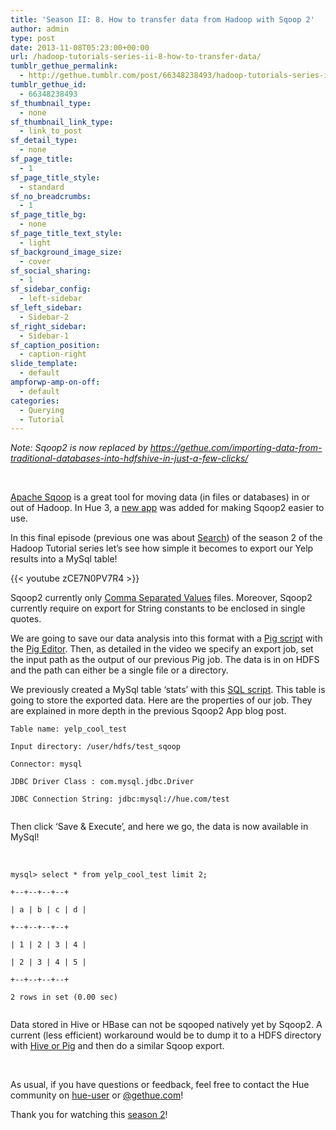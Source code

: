 ```yaml
---
title: 'Season II: 8. How to transfer data from Hadoop with Sqoop 2'
author: admin
type: post
date: 2013-11-08T05:23:00+00:00
url: /hadoop-tutorials-series-ii-8-how-to-transfer-data/
tumblr_gethue_permalink:
  - http://gethue.tumblr.com/post/66348238493/hadoop-tutorials-series-ii-8-how-to-transfer-data
tumblr_gethue_id:
  - 66348238493
sf_thumbnail_type:
  - none
sf_thumbnail_link_type:
  - link_to_post
sf_detail_type:
  - none
sf_page_title:
  - 1
sf_page_title_style:
  - standard
sf_no_breadcrumbs:
  - 1
sf_page_title_bg:
  - none
sf_page_title_text_style:
  - light
sf_background_image_size:
  - cover
sf_social_sharing:
  - 1
sf_sidebar_config:
  - left-sidebar
sf_left_sidebar:
  - Sidebar-2
sf_right_sidebar:
  - Sidebar-1
sf_caption_position:
  - caption-right
slide_template:
  - default
ampforwp-amp-on-off:
  - default
categories:
  - Querying
  - Tutorial
---
```


_Note: Sqoop2 is now replaced by <https://gethue.com/importing-data-from-traditional-databases-into-hdfshive-in-just-a-few-clicks/>_

&nbsp;

<p id="docs-internal-guid-342afe4b-3626-38d5-0543-797eb6fb3c0a">
  <a href="http://www.google.co.jp/url?sa=t&rct=j&q=&esrc=s&source=web&cd=1&cad=rja&ved=0CCoQFjAA&url=http%3A%2F%2Fsqoop.apache.org%2F&ei=9h9eUt7SKofQkQWy5YCADA&usg=AFQjCNFJ9nOIbX4GN1HakCZayhtKkXEUBw&bvm=bv.54176721,d.dGI">Apache Sqoop</a> is a great tool for moving data (in files or databases) in or out of Hadoop. In Hue 3, a <a href="http://gethue.tumblr.com/post/63064228790/move-data-in-out-your-hadoop-cluster-with-the-sqoop">new app</a> was added for making Sqoop2 easier to use.
</p>

In this final episode (previous one was about [Search][1]) of the season 2 of the Hadoop Tutorial series let’s see how simple it becomes to export our Yelp results into a MySql table!

{{< youtube zCE7N0PV7R4 >}}

Sqoop2 currently only [Comma Separated Values][2] files. Moreover, Sqoop2 currently require on export for String constants to be enclosed in single quotes.

We are going to save our data analysis into this format with a [Pig script][3] with the [Pig Editor][4]. Then, as detailed in the video we specify an export job, set the input path as the output of our previous Pig job. The data is in on HDFS and the path can either be a single file or a directory.

We previously created a MySql table ‘stats’ with this [SQL script][5]. This table is going to store the exported data. Here are the properties of our job. They are explained in more depth in the previous Sqoop2 App blog post.

<pre><code class="bash">Table name: yelp_cool_test

Input directory: /user/hdfs/test_sqoop

Connector: mysql

JDBC Driver Class : com.mysql.jdbc.Driver

JDBC Connection String: jdbc:mysql://hue.com/test

</code></pre>

Then click ‘Save & Execute’, and here we go, the data is now available in MySql!

&nbsp;

<pre><code class="bash">mysql> select * from yelp_cool_test limit 2;

+--+--+--+--+

| a | b | c | d |

+--+--+--+--+

| 1 | 2 | 3 | 4 |

| 2 | 3 | 4 | 5 |

+--+--+--+--+

2 rows in set (0.00 sec)

</code></pre>

Data stored in Hive or HBase can not be sqooped natively yet by Sqoop2. A current (less efficient) workaround would be to dump it to a HDFS directory with [Hive or Pig][6] and then do a similar Sqoop export.

&nbsp;

As usual, if you have questions or feedback, feel free to contact the Hue community on [hue-user][7] or [@gethue.com][8]!

Thank you for watching this [season 2][9]!

[1]: http://gethue.tumblr.com/post/65969470780/hadoop-tutorials-season-ii-7-how-to-index-and-search
[2]: https://en.wikipedia.org/wiki/Comma-separated_values
[3]: https://github.com/romainr/hadoop-tutorials-examples/blob/master/sqoop2/stats.pig
[4]: http://gethue.tumblr.com/post/51559235973/tutorial-apache-pig-editor-in-hue-2-3
[5]: https://github.com/romainr/hadoop-tutorials-examples/blob/master/sqoop2/create_table.sql
[6]: http://gethue.tumblr.com/post/64707633719/hadoop-tutorial-use-pig-and-hive-with-hbase
[7]: http://groups.google.com/a/cloudera.org/group/hue-user
[8]: http://twitter.com/gethue
[9]: http://gethue.tumblr.com/tagged/season2
